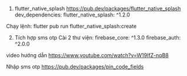 1. flutter_native_splash
https://pub.dev/packages/flutter_native_splash
dev_dependencies:
  flutter_native_splash: ^1.2.0

Chạy lệnh: flutter pub run flutter_native_splash:create

2. Tích hợp sms otp
  Cài 2 thư viện: 
  firebase_core: ^1.3.0
  firebase_auth: ^2.0.0

 video hướng dẫn
 https://www.youtube.com/watch?v=W19IfZ-nqB8 

 Nhập sms otp
 https://pub.dev/packages/pin_code_fields